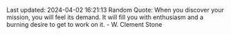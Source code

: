 Last updated: 2024-04-02 16:21:13
Random Quote: When you discover your mission, you will feel its demand. It will fill you with enthusiasm and a burning desire to get to work on it. - W. Clement Stone
